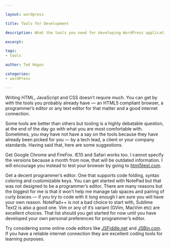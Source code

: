 ```yaml
---

layout: wordpress

title: Tools for Development

description: What the tools you need for developing WordPress applications

excerpt: 

tags:
- tools

author: Ted Hagos

categories:
- wordPress

---
```

Writing HTML, JavaScript and CSS doesn’t require much. You can get by with the tools you probably already have — an HTML5 compliant browser, a programmer’s editor or any text editor for that matter and a good internet connection.

Some tools are better than others but tooling is a highly debatable question, at the end of the day go with what you are most comfortable with. Sometimes, you may have not have a say on the tools because they have already been picked for you — by a tech lead, a client or your company standards.Having said that, here are some suggestions.

Get Google Chrome and FireFox. IE10 and Safari works too. I cannot specify the versions because a month from now, that will be outdated information. I will encourage you instead to test your browser by going to [html5test.com](http://html5test.com).

Get a decent programmer’s editor. One that supports code folding, syntax coloring and customizable keys. You can get started with NotePad but that was not designed to be a programmer’s editor. There are many reasons but the biggest for me is that it won’t help me manage tab spaces and pairing of curly braces — if you try to code with it long enough I am sure you will have your own reason. NotePad++ is not a bad choice to start with, Sublime Text2 is also a good one. Vim or any of it’s variant (GVim, MacVim etc) are excellent choices. That list should you get started for now until you have developed your own personal preferences for programmer’s editor.

Try considering some online code editors like [JSFiddle.net](http://jsfiddle.net) and [JSBin.com](http://jsbin.com). If you have a reliable internet connection they are excellent coding tools for learning purposes.

